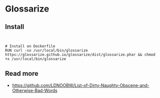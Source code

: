 # Glossarize


## Install

```


# Install on Dockerfile
RUN curl -so /usr/local/bin/glossarize https://glossarize.github.io/glossarize/dist/glossarize.phar && chmod +x /usr/local/bin/glossarize
```

## Read more

- https://github.com/LDNOOBW/List-of-Dirty-Naughty-Obscene-and-Otherwise-Bad-Words

